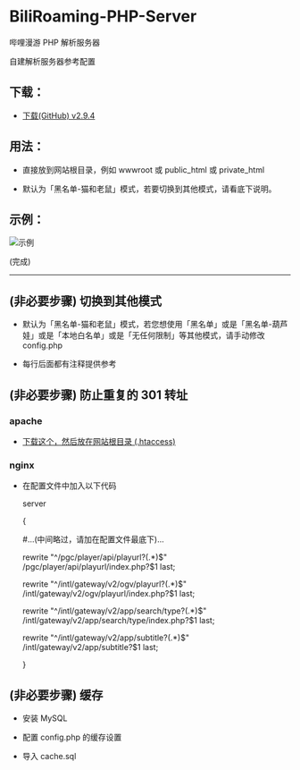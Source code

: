 # BiliRoaming-PHP-Server
哔哩漫游 PHP 解析服务器


自建解析服务器参考配置

## 下载：

* [下载(GitHub) v2.9.4](https://github.com/david082321/BiliRoaming-PHP-Server/raw/main/Server_v2.9.4.zip)


## 用法：

* 直接放到网站根目录，例如 wwwroot 或 public_html 或 private_html

* 默认为「黑名单-猫和老鼠」模式，若要切换到其他模式，请看底下说明。

## 示例：

![示例](https://i.loli.net/2021/01/10/VwJ5D1GoRBbyfmq.jpg)


(完成)

------

## (非必要步骤) 切换到其他模式

* 默认为「黑名单-猫和老鼠」模式，若您想使用「黑名单」或是「黑名单-葫芦娃」或是「本地白名单」或是「无任何限制」等其他模式，请手动修改 config.php

* 每行后面都有注释提供参考

## (非必要步骤) 防止重复的 301 转址

### apache

* [下载这个，然后放在网站根目录 (.htaccess) ](https://github.com/david082321/BiliRoaming-PHP-Server/blob/main/.htaccess)

### nginx

* 在配置文件中加入以下代码

	server
  
	{
  
	#...(中间略过，请加在配置文件最底下)...
  
	rewrite "^/pgc/player/api/playurl?(.*)$" /pgc/player/api/playurl/index.php?$1 last;
  
	rewrite "^/intl/gateway/v2/ogv/playurl?(.*)$" /intl/gateway/v2/ogv/playurl/index.php?$1 last;
  
	rewrite "^/intl/gateway/v2/app/search/type?(.*)$" /intl/gateway/v2/app/search/type/index.php?$1 last;
  
	rewrite "^/intl/gateway/v2/app/subtitle?(.*)$" /intl/gateway/v2/app/subtitle?$1 last;
  
	}

## (非必要步骤) 缓存

* 安装 MySQL

* 配置 config.php 的缓存设置

* 导入 cache.sql

